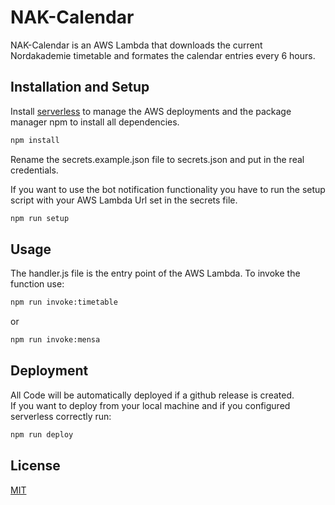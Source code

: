 # NAK-Calendar

NAK-Calendar is an AWS Lambda that downloads the current Nordakademie timetable and formates the calendar entries every 6 hours.

## Installation and Setup

Install [serverless](https://serverless.com) to manage the AWS deployments
and the package manager npm to install all dependencies.

```bash
npm install
```

Rename the secrets.example.json file to secrets.json and put in the real credentials.

If you want to use the bot notification functionality you have to run the setup script with your AWS Lambda Url set in the secrets file.

```bash
npm run setup
```

## Usage

The handler.js file is the entry point of the AWS Lambda. To invoke the function use:

```bash
npm run invoke:timetable
```

or

```bash
npm run invoke:mensa
```

## Deployment

All Code will be automatically deployed if a github release is created.  
If you want to deploy from your local machine and if you configured serverless correctly run:

```bash
npm run deploy
```

## License

[MIT](https://choosealicense.com/licenses/mit/)
